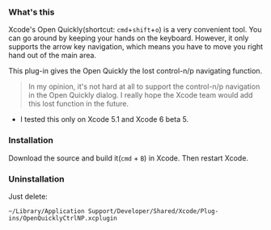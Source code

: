 ### What's this
Xcode's Open Quickly(shortcut: `cmd`+`shift`+`o`) is a very convenient tool. You can go around by keeping your hands on the keyboard.
However, it only supports the arrow key navigation, which means you have to move you right hand out of the main area.

This plug-in gives the Open Quickly the lost control-n/p navigating function.

> In my opinion, it's not hard at all to support the control-n/p navigation in the Open Quickly dialog. I really hope the Xcode team would add this lost function in the future.

* I tested this only on Xcode 5.1 and Xcode 6 beta 5.

### Installation
Download the source and build it(`cmd` + `B`) in Xcode. Then restart Xcode.

### Uninstallation
Just delete:

    ~/Library/Application Support/Developer/Shared/Xcode/Plug-ins/OpenQuicklyCtrlNP.xcplugin